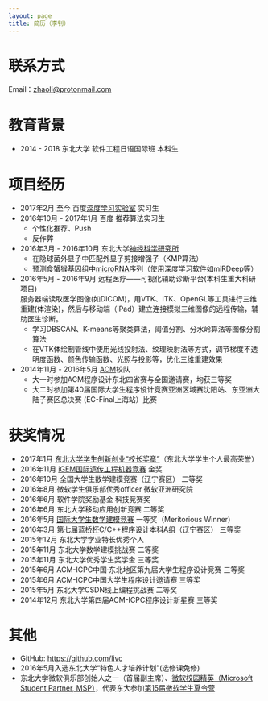 ```yaml
---
layout: page
title: 简历（李钊）
---
```


# 联系方式

Email：<zhaoli@protonmail.com>

# 教育背景

- 2014 - 2018 东北大学 软件工程日语国际班 本科生

# 项目经历
- 2017年2月 至今 百度[深度学习实验室](http://idl.baidu.com/) 实习生
- 2016年10月 - 2017年1月 百度 推荐算法实习生
	- 个性化推荐、Push
	- 反作弊
- 2016年3月 - 2016年10月 东北大学[神经科学研究所](http://www.clhs.neu.edu.cn/?p=4)
	- 在隐球菌外显子中匹配外显子剪接增强子（KMP算法）
	- 预测食蟹猴基因组中[microRNA](https://en.wikipedia.org/wiki/MicroRNA)序列（使用深度学习软件如miRDeep等）
- 2016年5月 - 2016年9月 远程医疗——可视化辅助诊断平台(本科生重大科研项目)   
	服务器端读取医学图像(如DICOM)，用VTK、ITK、OpenGL等工具进行三维重建(体渲染)，然后与移动端（iPad）建立连接模拟三维图像的远程传输，辅助医生诊断。
	- 学习DBSCAN、K-means等聚类算法，阈值分割、分水岭算法等图像分割算法
	- 在VTK体绘制管线中使用光线投射法、纹理映射法等方式，调节梯度不透明度函数、颜色传输函数、光照与投影等，优化三维重建效果
- 2014年11月 - 2016年5月 [ACM](https://en.wikipedia.org/wiki/ACM_International_Collegiate_Programming_Contest)校队  
	- 大一时参加ACM程序设计东北四省赛与全国邀请赛，均获三等奖
	- 大二时参加第40届国际大学生程序设计竞赛亚洲区域赛沈阳站、东亚洲大陆子赛区总决赛
(EC-Final上海站）比赛

# 获奖情况
- 2017年1月 [东北大学学生创新创业“校长奖章”](http://cxzx.neu.edu.cn/SinglePage.aspx?id=817e2e47-3180-4de2-a49d-b3468bb5eefe&newsType=38ddc72a-0f81-4821-ad00-2db7b671d5bc)（东北大学学生个人最高荣誉）
- 2016年11月 [iGEM国际遗传工程机器竞赛](https://en.wikipedia.org/wiki/International_Genetically_Engineered_Machine) 金奖
- 2016年10月 全国大学生数学建模竞赛（辽宁赛区） 二等奖
- 2016年8月 微软学生俱乐部优秀officer 微软亚洲研究院
- 2016年6月 软件学院奖励基金 科技竞赛奖
- 2016年6月 东北大学移动应用创新竞赛 二等奖
- 2016年5月 [国际大学生数学建模竞赛](https://en.wikipedia.org/wiki/Mathematical_Contest_in_Modeling) 一等奖（Meritorious Winner)
- 2016年3月 第七届[蓝桥杯](http://baike.baidu.com/link?url=O1SYgn5n34Ko9aqSQ94NIwaP9_pOwcd2kKyhpCK8gG2bFKs6Wdl4D_9V-N4TGss0anVk0EBC2Op6_Cg7zoOz3a93k63j_JJm3NWZpC9ZtcnZqBj5230ef-UlpH-vAaR6)C/C++程序设计本科A组（辽宁赛区） 三等奖
- 2015年12月 东北大学学业特长优秀个人
- 2015年11月 东北大学数学建模挑战赛 二等奖
- 2015年11月 东北大学优秀学生奖学金 三等奖
- 2015年6月 ACM-ICPC中国·东北地区第九届大学生程序设计竞赛 三等奖
- 2015年6月 ACM-ICPC中国大学生程序设计邀请赛 三等奖
- 2015年5月 东北大学CSDN线上编程挑战赛 二等奖
- 2014年12月 东北大学第四届ACM-ICPC程序设计新星赛 三等奖

# 其他
- GitHub: <https://github.com/livc>
- 2016年5月入选东北大学“特色人才培养计划”(选修课免修)
- 东北大学微软俱乐部创始人之一（首届副主席）、[微软校园精英（Microsoft Student Partner, MSP）](https://www.microsoft.com/china/msdn/events/student/msp/msp.html)，代表东大参加[第15届微软学生夏令营](http://www.msra.cn/zh-cn/connections/talents/studentclub/summer-camp-2015/default.aspx)
